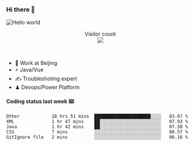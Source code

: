 ### Hi there 👋

<img src="https://raw.githubusercontent.com/sagar-viradiya/sagar-viradiya/master/resources/banner.png" alt="Hello world">
<p align="center"> 
  Visitor count<br/>
  <img src="https://profile-counter.glitch.me/youszoe/count.svg" />
</p>
<br/>

- 🍻 Work at Beijing 
- ⚡  Java/Vue
- ✍️  Troubleshoting expert
- ♟  Devops/Power Platform 

#### Coding status last week ⌨️

<!--START_SECTION:waka-->
```text
Other            18 hrs 51 mins  █████████████████████░░░░   83.67 % 
XML              1 hr 47 mins    ██░░░░░░░░░░░░░░░░░░░░░░░   07.93 % 
Java             1 hr 42 mins    ██░░░░░░░░░░░░░░░░░░░░░░░   07.58 % 
CSS              7 mins          ░░░░░░░░░░░░░░░░░░░░░░░░░   00.57 % 
GitIgnore file   2 mins          ░░░░░░░░░░░░░░░░░░░░░░░░░   00.16 % 
```
<!--END_SECTION:waka-->

<br/>
<center><img src="http://ghchart.rshah.org/409ba5/yousazoe" alt="" /></center>


